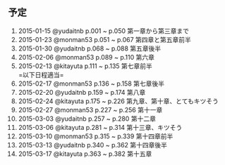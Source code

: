 ## 予定

01. 2015-01-15 @yudaitnb p.001 ~ p.050 第一章から第三章まで
02. 2015-01-23 @monman53 p.051 ~ p.067 第四章と第五章前半
03. 2015-01-30 @yudaitnb p.068 ~ p.088 第五章後半
04. 2015-02-06 @monman53 p.089 ~ p.110 第六章
05. 2015-02-13 @kitayuta p.111 ~ p.135 第七章前半  
=以下日程適当=
06. 2015-02-17 @monman53 p.136 ~ p.158 第七章後半
07. 2015-02-20 @yudaitnb p.159 ~ p.174 第八章
08. 2015-02-24 @kitayuta p.175 ~ p.226 第九章、第十章、とてもキツそう
09. 2015-02-27 @monman53 p.227 ~ p.256 第十一章
10. 2015-03-03 @yudaitnb p.257 ~ p.280 第十二章
11. 2015-03-06 @kitayuta p.281 ~ p.314 第十三章、キツそう
12. 2015-03-10 @monman53 p.315 ~ p.339 第十四章前半
13. 2015-03-13 @yudaitnb p.340 ~ p.362 第十四章後半
14. 2015-03-17 @kitayuta p.363 ~ p.382 第十五章
